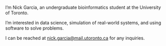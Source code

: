 I’m Nick Garcia, an undergraduate bioinformatics student at the University of Toronto.

I’m interested in data science, simulation of real-world systems, and using software to solve problems.

I can be reached at nick.garcia@mail.utoronto.ca for any inquiries.
